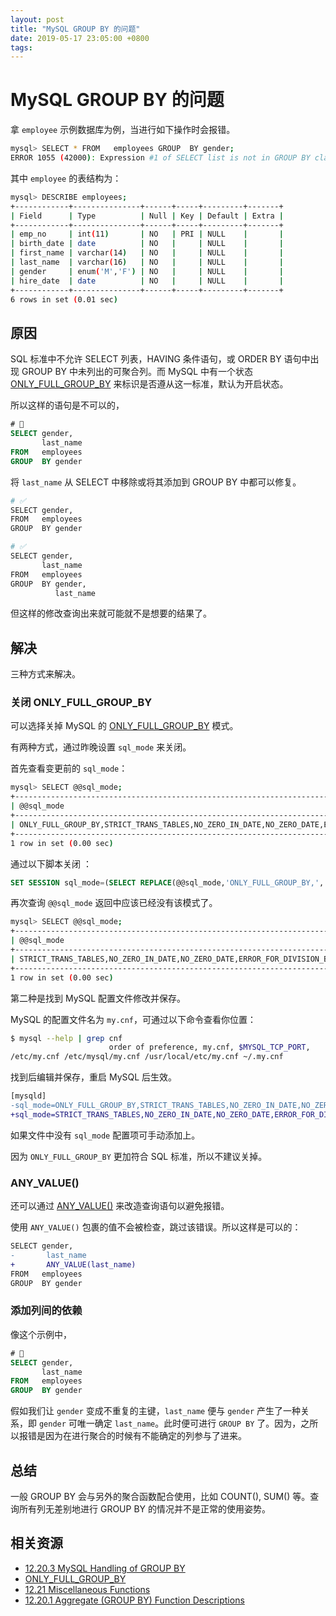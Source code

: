 ```yaml
---
layout: post
title: "MySQL GROUP BY 的问题"
date: 2019-05-17 23:05:00 +0800
tags: 
---
```

    
# MySQL GROUP BY 的问题

拿 `employee` 示例数据库为例，当进行如下操作时会报错。

```sh
mysql> SELECT * FROM   employees GROUP  BY gender; 
ERROR 1055 (42000): Expression #1 of SELECT list is not in GROUP BY clause and contains nonaggregated column 'employees.employees.emp_no' which is not functionally dependent on columns in GROUP BY clause; this is incompatible with sql_mode=only_full_group_by
```

其中 `employee` 的表结构为：

```sh
mysql> DESCRIBE employees;
+------------+---------------+------+-----+---------+-------+
| Field      | Type          | Null | Key | Default | Extra |
+------------+---------------+------+-----+---------+-------+
| emp_no     | int(11)       | NO   | PRI | NULL    |       |
| birth_date | date          | NO   |     | NULL    |       |
| first_name | varchar(14)   | NO   |     | NULL    |       |
| last_name  | varchar(16)   | NO   |     | NULL    |       |
| gender     | enum('M','F') | NO   |     | NULL    |       |
| hire_date  | date          | NO   |     | NULL    |       |
+------------+---------------+------+-----+---------+-------+
6 rows in set (0.01 sec)
```

## 原因

SQL 标准中不允许 SELECT 列表，HAVING 条件语句，或 ORDER BY 语句中出现 GROUP BY 中未列出的可聚合列。而 MySQL 中有一个状态 [ONLY_FULL_GROUP_BY](https://dev.mysql.com/doc/refman/5.7/en/sql-mode.html#sqlmode_only_full_group_by) 来标识是否遵从这一标准，默认为开启状态。

所以这样的语句是不可以的，

```sql
# 🚨
SELECT gender, 
       last_name 
FROM   employees 
GROUP  BY gender 
```

将 `last_name` 从 SELECT 中移除或将其添加到 GROUP BY 中都可以修复。

```sh
# ✅
SELECT gender,
FROM   employees 
GROUP  BY gender 

# ✅
SELECT gender, 
       last_name 
FROM   employees 
GROUP  BY gender, 
          last_name  
```

但这样的修改查询出来就可能就不是想要的结果了。

## 解决

三种方式来解决。

### 关闭 ONLY_FULL_GROUP_BY

可以选择关掉 MySQL 的 [ONLY_FULL_GROUP_BY](https://dev.mysql.com/doc/refman/5.7/en/sql-mode.html#sqlmode_only_full_group_by) 模式。

有两种方式，通过昨晚设置 `sql_mode` 来关闭。

首先查看变更前的 `sql_mode`：

```sh
mysql> SELECT @@sql_mode;
+-----------------------------------------------------------------------------------------------------------------------+
| @@sql_mode                                                                                                            |
+-----------------------------------------------------------------------------------------------------------------------+
| ONLY_FULL_GROUP_BY,STRICT_TRANS_TABLES,NO_ZERO_IN_DATE,NO_ZERO_DATE,ERROR_FOR_DIVISION_BY_ZERO,NO_ENGINE_SUBSTITUTION |
+-----------------------------------------------------------------------------------------------------------------------+
1 row in set (0.00 sec)
```

通过以下脚本关闭 ：

```sql
SET SESSION sql_mode=(SELECT REPLACE(@@sql_mode,'ONLY_FULL_GROUP_BY,',''));
```

再次查询 `@@sql_mode` 返回中应该已经没有该模式了。

```sh
mysql> SELECT @@sql_mode;
+----------------------------------------------------------------------------------------------------+
| @@sql_mode                                                                                         |
+----------------------------------------------------------------------------------------------------+
| STRICT_TRANS_TABLES,NO_ZERO_IN_DATE,NO_ZERO_DATE,ERROR_FOR_DIVISION_BY_ZERO,NO_ENGINE_SUBSTITUTION |
+----------------------------------------------------------------------------------------------------+
1 row in set (0.00 sec)
```

第二种是找到 MySQL 配置文件修改并保存。

MySQL 的配置文件名为 `my.cnf`，可通过以下命令查看你位置：

```sh
$ mysql --help | grep cnf
                      order of preference, my.cnf, $MYSQL_TCP_PORT,
/etc/my.cnf /etc/mysql/my.cnf /usr/local/etc/my.cnf ~/.my.cnf
```

找到后编辑并保存，重启 MySQL 后生效。

```diff
[mysqld]
-sql_mode=ONLY_FULL_GROUP_BY,STRICT_TRANS_TABLES,NO_ZERO_IN_DATE,NO_ZERO_DATE,ERROR_FOR_DIVISION_BY_ZERO,NO_ENGINE_SUBSTITUTION
+sql_mode=STRICT_TRANS_TABLES,NO_ZERO_IN_DATE,NO_ZERO_DATE,ERROR_FOR_DIVISION_BY_ZERO,NO_ENGINE_SUBSTITUTION
```

如果文件中没有 `sql_mode` 配置项可手动添加上。

因为 `ONLY_FULL_GROUP_BY` 更加符合 SQL 标准，所以不建议关掉。

### ANY_VALUE()

还可以通过 [ANY_VALUE()](https://dev.mysql.com/doc/refman/8.0/en/miscellaneous-functions.html#function_any-value) 来改造查询语句以避免报错。

使用 `ANY_VALUE()` 包裹的值不会被检查，跳过该错误。所以这样是可以的：

```diff
SELECT gender, 
-       last_name
+       ANY_VALUE(last_name) 
FROM   employees 
GROUP  BY gender 
```

### 添加列间的依赖

像这个示例中，

```sql
# 🚨
SELECT gender, 
       last_name 
FROM   employees 
GROUP  BY gender 
```

假如我们让 `gender` 变成不重复的主键，`last_name` 便与 `gender` 产生了一种关系，即 `gender` 可唯一确定 `last_name`。此时便可进行 `GROUP BY` 了。因为，之所以报错是因为在进行聚合的时候有不能确定的列参与了进来。

## 总结

一般 GROUP BY 会与另外的聚合函数配合使用，比如 COUNT(), SUM() 等。查询所有列无差别地进行 GROUP BY 的情况并不是正常的使用姿势。

## 相关资源

- [12.20.3 MySQL Handling of GROUP BY](https://dev.mysql.com/doc/refman/5.7/en/group-by-handling.html)
- [ONLY_FULL_GROUP_BY](https://dev.mysql.com/doc/refman/5.7/en/sql-mode.html#sqlmode_only_full_group_by)
- [12.21 Miscellaneous Functions](https://dev.mysql.com/doc/refman/5.7/en/miscellaneous-functions.html)
- [12.20.1 Aggregate (GROUP BY) Function Descriptions](https://dev.mysql.com/doc/refman/8.0/en/group-by-functions.html)

    